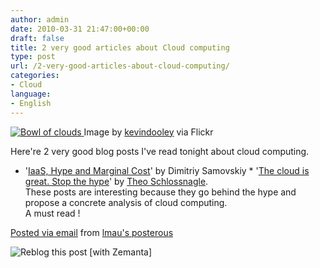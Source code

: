 ```yaml
---
author: admin
date: 2010-03-31 21:47:00+00:00
draft: false
title: 2 very good articles about Cloud computing
type: post
url: /2-very-good-articles-about-cloud-computing/
categories:
- Cloud
language:
- English
---
```


[![Bowl of clouds](http://farm4.static.flickr.com/3272/2511369048_c17a1fb442_m.jpg)
](http://www.flickr.com/photos/12836528@N00/2511369048)Image by [kevindooley](http://www.flickr.com/photos/12836528@N00/2511369048) via Flickr

Here're 2 very good blog posts I've read tonight about cloud computing.  
  * '[IaaS, Hype and Marginal Cost](http://somic.org/2010/03/23/iaas-hype-and-marginal-cost/)' by Dimitriy Samovskiy  * '[The cloud is great. Stop the hype](http://omniti.com/seeds/the-cloud-is-great-stop-the-hype)' by [Theo Schlossnagle](http://lethargy.org/~jesus/).  
These posts are interesting because they go behind the hype and propose a concrete analysis of cloud computing.  
A must read !  


[Posted via email](http://posterous.com/)  from [lmau's posterous](http://lmau.posterous.com/2-very-good-articles-about-cloud-computing)

![Reblog this post [with Zemanta]](http://img.zemanta.com/reblog_e.png?x-id=8509cbcd-1c38-41e8-8bb8-126adea97618)

